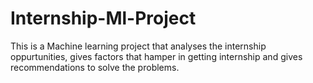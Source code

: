 # Internship-Ml-Project
This is a Machine learning project that analyses the internship oppurtunities, gives factors that hamper in getting internship and gives recommendations to solve the problems.

